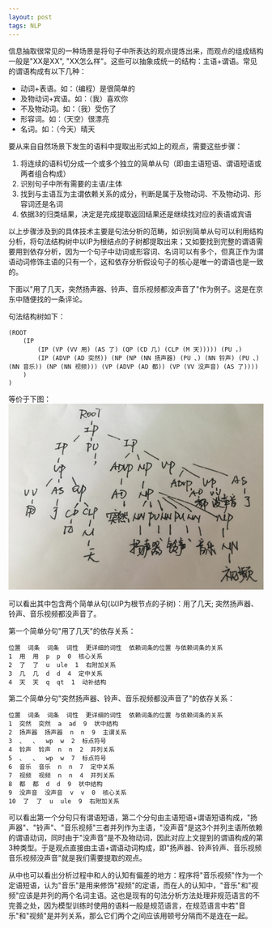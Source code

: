 ```yaml
---
layout: post
tags: NLP
---
```


信息抽取很常见的一种场景是将句子中所表达的观点提炼出来，而观点的组成结构一般是"XX是XX", "XX怎么样"。这些可以抽象成统一的结构：主语+谓语。常见的谓语构成有以下几种：

- 动词+表语。如：（编程）是很简单的
- 及物动词+宾语。如：（我）喜欢你
- 不及物动词。如：（我）受伤了
- 形容词。如：（天空）很漂亮
- 名词。如：（今天）晴天

要从来自自然场景下发生的语料中提取出形式如上的观点，需要这些步骤：

1. 将连续的语料切分成一个或多个独立的简单从句（即由主语短语、谓语短语或两者组合构成）
2. 识别句子中所有需要的主语/主体
3. 找到与主语互为主谓依赖关系的成分，判断是属于及物动词、不及物动词、形容词还是名词
4. 依据3的归类结果，决定是完成提取返回结果还是继续找对应的表语或宾语

以上步骤涉及到的具体技术主要是句法分析的范畴，如识别简单从句可以利用结构分析，将句法结构树中以IP为根结点的子树都提取出来；又如要找到完整的谓语需要用到依存分析，因为一个句子中动词或形容词、名词可以有多个，但真正作为谓语动词修饰主语的只有一个，这和依存分析假设句子的核心是唯一的谓语也是一致的。

下面以"用了几天，突然扬声器、铃声、音乐视频都没声音了"作为例子。这是在京东中随便找的一条评论。

句法结构树如下：

```
(ROOT
	(IP
		(IP (VP (VV 用) (AS 了) (QP (CD 几) (CLP (M 天))))) (PU ，)
		(IP (ADVP (AD 突然)) (NP (NP (NN 扬声器) (PU 、) (NN 铃声) (PU 、) (NN 音乐)) (NP (NN 视频))) (VP (ADVP (AD 都)) (VP (VV 没声音) (AS 了))))
	)
)
```

等价于下图：
![句法结构树](https://raw.githubusercontent.com/nomadcube/nomadcube.github.io/master/%E5%8F%A5%E6%B3%95%E7%BB%93%E6%9E%84%E6%A0%91.png)

可以看出其中包含两个简单从句(以IP为根节点的子树)：用了几天; 突然扬声器、铃声、音乐视频都没声音了。

第一个简单分句"用了几天"的依存关系：

```
位置  词条  词条  词性  更详细的词性  依赖词条的位置 与依赖词条的关系
1  用  用  p  p  0  核心关系
2  了  了  u  ule  1  右附加关系
3  几  几  d  d  4  定中关系
4  天  天  q  qt  1  动补结构
```

第二个简单分句"突然扬声器、铃声、音乐视频都没声音了"的依存关系：

```
位置  词条  词条  词性  更详细的词性  依赖词条的位置 与依赖词条的关系
1  突然  突然  a  ad  9  状中结构
2  扬声器  扬声器  n  n  9  主谓关系
3  、  、  wp  w  2  标点符号
4  铃声  铃声  n  n  2  并列关系
5  、  、  wp  w  7  标点符号
6  音乐  音乐  n  n  7  定中关系
7  视频  视频  n  n  4  并列关系
8  都  都  d  d  9  状中结构
9  没声音  没声音  v  v  0  核心关系
10  了  了  u  ule  9  右附加关系
```

可以看出第一个分句只有谓语短语，第二个分句由主语短语+谓语短语构成，"扬声器"、"铃声"、"音乐视频"三者并列作为主语，"没声音"是这3个并列主语所依赖的谓语动词，同时由于"没声音"是不及物动词，因此对应上文提到的谓语构成的第3种类型。于是观点直接由主语+谓语动词构成，即"扬声器、铃声铃声、音乐视频音乐视频没声音"就是我们需要提取的观点。

从中也可以看出分析过程中和人的认知有偏差的地方：程序将"音乐视频"作为一个定语短语，认为"音乐"是用来修饰"视频"的定语，而在人的认知中，"音乐"和"视频"应该是并列的两个名词主语。这也是现有的句法分析方法处理非规范语言的不完善之处，因为模型训练时使用的语料一般是规范语言，在规范语言中若"音乐"和"视频"是并列关系，那么它们两个之间应该用顿号分隔而不是连在一起。
